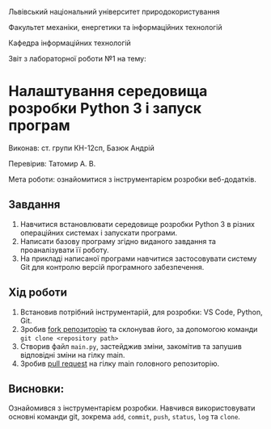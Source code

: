 Львівський національний університет природокористування

Факультет механіки, енергетики та інформаційних технологій

Кафедра інформаційних технологій

Звіт з лабораторної роботи №1 на тему:

# Налаштування середовища розробки Python 3 і запуск програм

Виконав: ст. групи КН-12сп, Базюк Андрій

Перевірив: Татомир А. В.

Мета роботи: ознайомитися з інструментарієм розробки веб-додатків.

## Завдання
1. Навчитися встановлювати середовище розробки Python 3 в різних операційних системах і запускати програми.
2. Написати базову програму згідно виданого завдання та проаналізувати її роботу.
3. На прикладі написаної програми навчитися застосовувати систему Git для контролю версій програмного забезпечення.


## Хід роботи
1. Встановив потрібний інструментарій, для розробки: VS Code, Python, Git.
2. Зробив [fork репозиторію](https://github.com/AndriyBaziuk/oop-2022-kn) та склонував його, за допомогою команди `git clone <repository path>`
3. Створив файл `main.py`, застейджив зміни, закомітив та запушив відповідні зміни на гілку main.
4. Зробив [pull request](https://github.com/tatomyr/oop-2022-kn/pull/1) на гілку main головного репозиторію.

## Висновки:
Ознайомився з інструментарієм розробки. Навчився використовувати основні команди git, зокрема `add`, `commit`, `push`, `status`, `log` та `clone`.